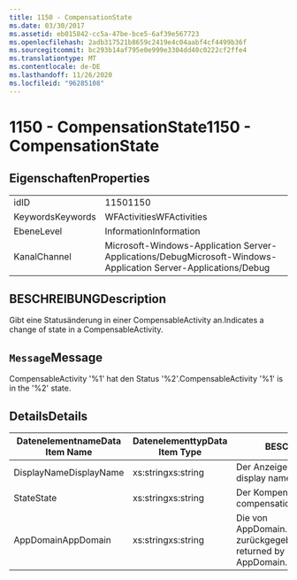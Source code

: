 ```yaml
---
title: 1150 - CompensationState
ms.date: 03/30/2017
ms.assetid: eb015842-cc5a-47be-bce5-6af39e567723
ms.openlocfilehash: 2adb317521b8659c2419e4c04aabf4cf4499b36f
ms.sourcegitcommit: bc293b14af795e0e999e3304dd40c0222cf2ffe4
ms.translationtype: MT
ms.contentlocale: de-DE
ms.lasthandoff: 11/26/2020
ms.locfileid: "96285108"
---
```

# <a name="1150---compensationstate"></a><span data-ttu-id="b08ab-102">1150 - CompensationState</span><span class="sxs-lookup"><span data-stu-id="b08ab-102">1150 - CompensationState</span></span>

## <a name="properties"></a><span data-ttu-id="b08ab-103">Eigenschaften</span><span class="sxs-lookup"><span data-stu-id="b08ab-103">Properties</span></span>  
  
|||  
|-|-|  
|<span data-ttu-id="b08ab-104">id</span><span class="sxs-lookup"><span data-stu-id="b08ab-104">ID</span></span>|<span data-ttu-id="b08ab-105">1150</span><span class="sxs-lookup"><span data-stu-id="b08ab-105">1150</span></span>|  
|<span data-ttu-id="b08ab-106">Keywords</span><span class="sxs-lookup"><span data-stu-id="b08ab-106">Keywords</span></span>|<span data-ttu-id="b08ab-107">WFActivities</span><span class="sxs-lookup"><span data-stu-id="b08ab-107">WFActivities</span></span>|  
|<span data-ttu-id="b08ab-108">Ebene</span><span class="sxs-lookup"><span data-stu-id="b08ab-108">Level</span></span>|<span data-ttu-id="b08ab-109">Information</span><span class="sxs-lookup"><span data-stu-id="b08ab-109">Information</span></span>|  
|<span data-ttu-id="b08ab-110">Kanal</span><span class="sxs-lookup"><span data-stu-id="b08ab-110">Channel</span></span>|<span data-ttu-id="b08ab-111">Microsoft-Windows-Application Server-Applications/Debug</span><span class="sxs-lookup"><span data-stu-id="b08ab-111">Microsoft-Windows-Application Server-Applications/Debug</span></span>|  
  
## <a name="description"></a><span data-ttu-id="b08ab-112">BESCHREIBUNG</span><span class="sxs-lookup"><span data-stu-id="b08ab-112">Description</span></span>  

 <span data-ttu-id="b08ab-113">Gibt eine Statusänderung in einer CompensableActivity an.</span><span class="sxs-lookup"><span data-stu-id="b08ab-113">Indicates a change of state in a CompensableActivity.</span></span>  
  
## <a name="message"></a><span data-ttu-id="b08ab-114">`Message`</span><span class="sxs-lookup"><span data-stu-id="b08ab-114">Message</span></span>  

 <span data-ttu-id="b08ab-115">CompensableActivity '%1' hat den Status '%2'.</span><span class="sxs-lookup"><span data-stu-id="b08ab-115">CompensableActivity '%1' is in the '%2' state.</span></span>  
  
## <a name="details"></a><span data-ttu-id="b08ab-116">Details</span><span class="sxs-lookup"><span data-stu-id="b08ab-116">Details</span></span>  
  
|<span data-ttu-id="b08ab-117">Datenelementname</span><span class="sxs-lookup"><span data-stu-id="b08ab-117">Data Item Name</span></span>|<span data-ttu-id="b08ab-118">Datenelementtyp</span><span class="sxs-lookup"><span data-stu-id="b08ab-118">Data Item Type</span></span>|<span data-ttu-id="b08ab-119">BESCHREIBUNG</span><span class="sxs-lookup"><span data-stu-id="b08ab-119">Description</span></span>|  
|--------------------|--------------------|-----------------|  
|<span data-ttu-id="b08ab-120">DisplayName</span><span class="sxs-lookup"><span data-stu-id="b08ab-120">DisplayName</span></span>|<span data-ttu-id="b08ab-121">xs:string</span><span class="sxs-lookup"><span data-stu-id="b08ab-121">xs:string</span></span>|<span data-ttu-id="b08ab-122">Der Anzeigename der Aktivität.</span><span class="sxs-lookup"><span data-stu-id="b08ab-122">The display name of the activity.</span></span>|  
|<span data-ttu-id="b08ab-123">State</span><span class="sxs-lookup"><span data-stu-id="b08ab-123">State</span></span>|<span data-ttu-id="b08ab-124">xs:string</span><span class="sxs-lookup"><span data-stu-id="b08ab-124">xs:string</span></span>|<span data-ttu-id="b08ab-125">Der Kompensationsstatus.</span><span class="sxs-lookup"><span data-stu-id="b08ab-125">The compensation state.</span></span>|  
|<span data-ttu-id="b08ab-126">AppDomain</span><span class="sxs-lookup"><span data-stu-id="b08ab-126">AppDomain</span></span>|<span data-ttu-id="b08ab-127">xs:string</span><span class="sxs-lookup"><span data-stu-id="b08ab-127">xs:string</span></span>|<span data-ttu-id="b08ab-128">Die von AppDomain.CurrentDomain.FriendlyName zurückgegebene Zeichenfolge.</span><span class="sxs-lookup"><span data-stu-id="b08ab-128">The string returned by AppDomain.CurrentDomain.FriendlyName.</span></span>|
